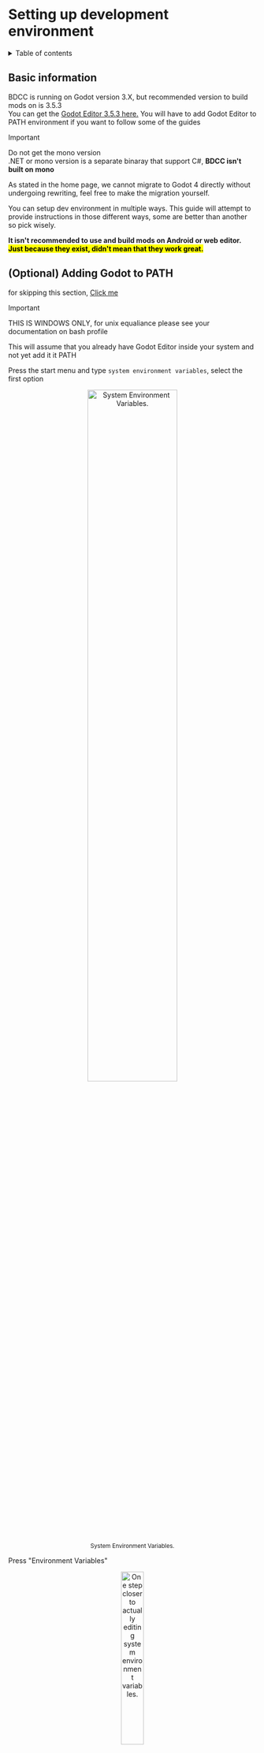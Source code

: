 # Setting up development environment

<details>
<summary>Table of contents</summary>

|  Section  | Link |
| --- | --- |
| Basic information | [Link](#basic-information) |
| Guides | [Link](#guides) |
| Purist | [Link](#godot-editor-purist) |
| VSCodium | [Link](#github-fork---git-clone---vscode-ium) |

</details>

## Basic information

BDCC is running on Godot version 3.X, but recommended version to build mods on is 3.5.3  
You can get the [Godot Editor 3.5.3 here.](https://godotengine.org/download/archive/3.5.3-stable/) You will have to add Godot Editor to PATH environment if you want to follow some of the guides

> [!IMPORTANT] 
> Do not get the mono version  
> .NET or mono version is a separate binaray that support C#, **BDCC isn't built on mono**

As stated in the home page, we cannot migrate to Godot 4 directly without undergoing rewriting, feel free to make the migration yourself.

You can setup dev environment in multiple ways. This guide will attempt to provide instructions in those different ways, some are better than another so pick wisely.

**It isn't recommended to use and build mods on Android or web editor. <mark>Just because they exist, didn't mean that they work great.</mark>**

## (Optional) Adding Godot to PATH 

for skipping this section, [Click me](#guides)

> [!IMPORTANT]
> THIS IS WINDOWS ONLY, for unix equaliance please see your documentation on bash profile

This will assume that you already have Godot Editor inside your system and not yet add it it PATH

Press the start menu and type `system environment variables`, select the first option

<div align="center">
   <img src="images/devGuide/systemEnvVar.png" alt="System Environment Variables." width="60%"/><br/>
   <sup>System Environment Variables.</sup>
</div>

Press "Environment Variables"

<div align="center">
   <img src="images/devGuide/envVarButton.png" alt="One step closer to actually editing system environment variables." width="30%"/><br/>
   <sup>One step closer to actually editing system environment variables.</sup>
</div>

Select `PATH` in user variables and click "Edit"

<div align="center">
   <img src="images/devGuide/sysEnvUserPath.png" alt="System Environment Variables select path" width="60%"/><br/>
   <!-- <sup>System Environment Variables.</sup> -->
</div>

Click "New" then there should be an empty box below all the paths in the table, put the location where you put your godot editor to it.

<div align="center">
   <img src="images/devGuide/sysEnvUserNew.png" alt="System Environment Variables new and adding" width="40%"/><br/>
   <!-- <sup>System Environment Variables.</sup> -->
</div>

Congratz, you just add godot in your path! try by typing `where godot` in new cmd sessions

# Guides

## Godot Editor Purist

This is a typical way people set up their first Godot project to use.

### Requirements

- Godot Editor

### Setting up

You can download the whole project as a [ZIP](http://github.com/Alexofp/BDCC/zipball/main/) or use [git to clone it](https://docs.github.com/en/repositories/creating-and-managing-repositories/cloning-a-repository), put the project somewhere.

### Open the project in Godot Editor

Open your Godot Editor, if you haven't import the project; on first launch there won't be any items in this screen. Press Import,

<div align="center">
   <img src="images/devGuide/godotImportProject.png" alt="Import button" width="50%"/><br/>
   <sup>Import button</sup>
</div>

If you download the zip, click Browse, select the zip, then another text box will appear after you select Open, click Browse on the one next to new textbox, go to where you would like to put the project in. The location of the new project must be an empty folder. After you decided where you are going to put your project, click Select Current Folder.  
You can then click Import & Edit

<div align="center">
   <img src="images/devGuide/godotImportZIP.png" alt="Importing Zip Dialog with everything completed as described above" width="50%"/><br/>
   <sup>Importing Zip Dialog with everything completed as described above</sup>
</div>

If you cloned the project with git, the process will differ slightly.  
Click Browse, go to where you cloned the project, select `project.godot` file then open. You then click Import & Edit.

<div align="center">
   <img src="images/devGuide/godotImportProjectDotGodot.png" alt="Importing the cloned project" width="50%"/><br/>
   <sup>Importing the cloned project</sup>
</div>

If you just did previous step or already imported the project, all projects you imported will live on the godot editor's "main menu" screen.  
Simply double click the project you want to edit.

Congratz, you just open the project in editor. Go wild.  
To test run the game, either press F5 or press the "Play" button on top right. This will launch a debugging session.

You are now ready to start modding the game. Go back to [Home page](Home) for quick links to documentation on how to adding certain features in the game

## GitHub fork - git clone - VSCode(-ium)

This is a highly recommended to use this method as it's the most complete setup to build on with version control and easy version controlling. The only downside is it take too much RAM when running with the godot editor

### Requirements

- Godot Editor <sub>Mainly for language server and debugging</sub>
- GitHub account
- Git  
  - If you don't have git installed and setup, [please do so.](https://docs.github.com/en/get-started/getting-started-with-git/set-up-git#setting-up-git)
- [VSCode](https://code.visualstudio.com/Download) (or [VSCodium](https://vscodium.com/) if you prefer) installed  
  - Please also get Godot-tools plugin either with [these instructions](https://github.com/godotengine/godot-vscode-plugin#download) or inside "Extensions" tab.

### Setting up

#### Creating a fork

Simply go to [the homepage of this repo](https://github.com/Alexofp/BDCC/) and click Fork, it should be on the top right of the page.

<div align="center">
   <img src="images/devGuide/forking.png" alt="Cursor on the fork button." width="60%"/>

   <sup>Cursor on the fork button.</sup>
</div>

If you are signed-in, it will lead you to this screen. You can change things before creating a fork. After you finished, click "Create Fork".

<div align="center">
   <img src="images/devGuide/creatingFork.png" alt="Fork creation screen" width="60%"/>

   <sup>Fork creation screen</sup>
</div>

#### Cloning your fork

This assumes that you already have your git installed and configured as stated in requirement, if not [please see this guide.](https://docs.github.com/en/get-started/getting-started-with-git/set-up-git)

Open your VSCode and click "Clone Repositoy", there will be a bar appear on top of the window asking you to put in URL to clone. Put in your repository's git url, it would look like this: `https://github.com/{YourUsername}/{YourRepoName}.git`

<div align="center">
   <img src="images/devGuide/cloneRepo.png" alt="Cloning Repository" width="70%"/>

   <sup>Cloning Repository</sup>
</div>

After hitting enter, it will either prompt you to login to your GitHub account or ask where do you want to place the repository at.  
If the former then please do so, then VSCode will automatically open that folder for you and proceed to next step (same goes to the latter)

#### Opening Godot editor with the project.

Assuming that you installed the extension provided above, go to the extension's settings by clicking the Extensions tab, then look for cog icon on the extension and press "Extension Settings"

<div align="center">
   <img src="images/devGuide/extensionSetting.png" alt="Extension settings" width="50%"/><br/>
   <sup>Extension settings</sup>
</div>

Change `Editor Path: Godot3` to either just `godot` if you already did [set godot engine to path](#optional-adding-godot-to-path)  
or full path if you haven't, copy paste full path to the executable file.

Close the settings tab and press Ctrl + Shift + P to open command palette, then type `> open workspace with godot editor`, press enter and it should open godot editor inside the repository.

You can then make changes and add contents. For quick links on adding contents to the game please see [home page](Home)

### Running debug session with VSCode

If you aren't planning to add [submodules](https://git-scm.com/book/en/v2/Git-Tools-Submodules) to the project, you can just press F5 in current configuration to start a debugging session attached to VSCode; even if there is no editor running (as the editor is only surving as [language server](https://en.wikipedia.org/wiki/Language_Server_Protocol) in this configuration)

If you are going to use submodules in the future, You have to create default run and debug profile. for quick configuration you can use my profile, put this in `.vscode/launch.json`

```json
{
    "version": "0.2.0",
    "configurations": [
        {
            "name": "GDScript Godot",
            "type": "godot",
            "request": "launch",
            "project": "${workspaceFolder}",
            "port": 6007,
            "address": "127.0.0.1",
        }
    ]
}
```

This will mark opened workspace folder as root for godot debug session to launch in.

For more documentation on this specific topic please see [Godot Tools' documentation on GDScript Debugger](https://github.com/godotengine/godot-vscode-plugin/blob/master/README.md#gdscript-debugger)

### Making changes and upload it to github

After you made your changes and you want it on GitHub then please look at the Source Control, commit your changes and sync. For more information regarding using this feature [please see this page.](https://code.visualstudio.com/docs/sourcecontrol/overview)